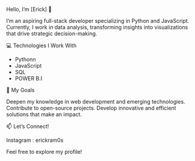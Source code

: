 Hello, I’m [Erick] 👋

I’m an aspiring full-stack developer specializing in Python and JavaScript. Currently, I work in data analysis, transforming insights into visualizations that drive strategic decision-making.

💻 Technologies I Work With

- Pythonn
- JavaScript
- SQL
- POWER B.I


🚀 My Goals

Deepen my knowledge in web development and emerging technologies.
Contribute to open-source projects.
Develop innovative and efficient solutions that make an impact.


📫 Let’s Connect!


Instagram : erickram0s


Feel free to explore my profile!

